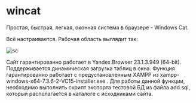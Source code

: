 # wincat

Простая, быстрая, легкая, оконная система в браузере - Windows Cat.

Всё настраивается. Рабочая область выглядит так:

![sc](https://user-images.githubusercontent.com/10297748/223952811-6f809860-1792-4fad-94f6-83679fdff430.png)

Сайт гарантированно работает в Yandex.Browser 23.1.3.949 (64-bit).
Поддерживается динамическая загрузка таблиц в окна. Функция гарантированно работает с предустановленным XAMPP из xampp-windows-x64-7.3.6-2-VC15-installer.exe . 
Для работы данной функции, необходимо выполнить скрипт экспорта тестовой БД из файла add.sql, который располагается в каталоге с исходниками сайта.
